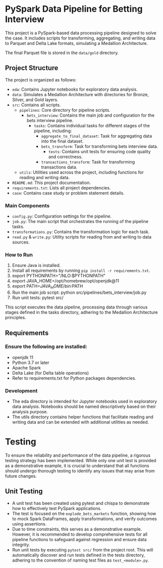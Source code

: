 # PySpark Data Pipeline for Betting Interview

This project is a PySpark-based data processing pipeline designed to solve the case. It includes scripts for transforming, aggregating, and writing data to Parquet and Delta Lake formats, simulating a Medallion Architecture.

The final Parquet file is stored in the `data/gold` directory.

## Project Structure

The project is organized as follows:

- `eda`: Contains Jupyter notebooks for exploratory data analysis.
- `data`: Simulates a Medallion Architecture with directories for Bronze, Silver, and Gold layers.
- `src`: Contains all scripts.
  - `pipelines`: Core directory for pipeline scripts.
    - `bets_interview`: Contains the main job and configuration for the bets interview pipeline.
      - `tasks`: Contains individual tasks for different stages of the pipeline, including:
        - `aggregate_to_final_dataset`: Task for aggregating data into the final dataset.
        - `bets_transform`: Task for transforming bets interview data.
          - `tests`: Contains unit tests for ensuring code quality and correctness.
        - `transactions_transform`: Task for transforming transactions data.
  - `utils`: Utilities used across the project, including functions for reading and writing data.
- `README.md`: This project documentation.
- `requirements.txt`: Lists all project dependencies.
- `case`: Contains case study or problem statement details.

### Main Components

- `config.py`: Configuration settings for the pipeline.
- `job.py`: The main script that orchestrates the running of the pipeline tasks.
- `transformations.py`: Contains the transformation logic for each task.
- `read.py` & `write.py`: Utility scripts for reading from and writing to data sources.

### How to Run

1. Ensure Java is installed.
2. Install all requirements by running `pip install -r requirements.txt`.
3. export PYTHONPATH="/NLO:$PYTHONPATH" 
4. export JAVA_HOME=/opt/homebrew/opt/openjdk@11
5. export PATH=$JAVA_HOME/bin:$PATH
6. Run the main job script: python src/pipelines/bets_interview/job.py
7. Run unit tests: pytest src/


This script executes the data pipeline, processing data through various stages defined in the tasks directory, adhering to the Medallion Architecture principles.

## Requirements
### Ensure the following are installed:

- openjdk 11
- Python 3.7 or later
- Apache Spark
- Delta Lake (for Delta table operations)
- Refer to requirements.txt for Python packages dependencies.

### Development
- The eda directory is intended for Jupyter notebooks used in exploratory data analysis. Notebooks should be named descriptively based on their analysis purpose.
- The utils directory contains helper functions that facilitate reading and writing data and can be extended with additional utilities as needed.

# Testing

To ensure the reliability and performance of the data pipeline, a rigorous testing strategy has been implemented. While only one unit test is provided as a demonstrative example, it is crucial to understand that all functions should undergo thorough testing to identify any issues that may arise from future changes.

## Unit Testing
- A unit test has been created using pytest and chispa to demonstrate how to effectively test PySpark applications.
- The test is focused on the `explode_bets_markets` function, showing how to mock Spark DataFrames, apply transformations, and verify outcomes using assertions.
- Due to time constraints, this serves as a demonstrative example. However, it is recommended to develop comprehensive tests for all pipeline functions to safeguard against regression and ensure data integrity.
- Run unit tests by executing `pytest src/` from the project root. This will automatically discover and run tests defined in the tests directory, adhering to the convention of naming test files as `test_<module>.py`.